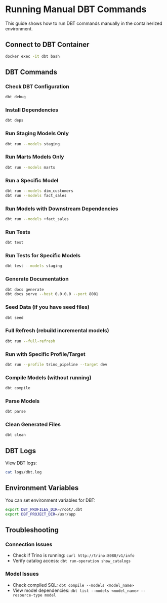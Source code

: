 # Running Manual DBT Commands

This guide shows how to run DBT commands manually in the containerized environment.

## Connect to DBT Container

```bash
docker exec -it dbt bash
```

## DBT Commands

### Check DBT Configuration
```bash
dbt debug
```

### Install Dependencies
```bash
dbt deps
```

### Run Staging Models Only
```bash
dbt run --models staging
```

### Run Marts Models Only
```bash
dbt run --models marts
```

### Run a Specific Model
```bash
dbt run --models dim_customers
dbt run --models fact_sales
```

### Run Models with Downstream Dependencies
```bash
dbt run --models +fact_sales
```

### Run Tests
```bash
dbt test
```

### Run Tests for Specific Models
```bash
dbt test --models staging
```

### Generate Documentation
```bash
dbt docs generate
dbt docs serve --host 0.0.0.0 --port 8081
```

### Seed Data (if you have seed files)
```bash
dbt seed
```

### Full Refresh (rebuild incremental models)
```bash
dbt run --full-refresh
```

### Run with Specific Profile/Target
```bash
dbt run --profile trino_pipeline --target dev
```

### Compile Models (without running)
```bash
dbt compile
```

### Parse Models
```bash
dbt parse
```

### Clean Generated Files
```bash
dbt clean
```

## DBT Logs

View DBT logs:
```bash
cat logs/dbt.log
```

## Environment Variables

You can set environment variables for DBT:
```bash
export DBT_PROFILES_DIR=/root/.dbt
export DBT_PROJECT_DIR=/usr/app
```

## Troubleshooting

### Connection Issues
- Check if Trino is running: `curl http://trino:8080/v1/info`
- Verify catalog access: `dbt run-operation show_catalogs`

### Model Issues
- Check compiled SQL: `dbt compile --models <model_name>`
- View model dependencies: `dbt list --models <model_name> --resource-type model`
